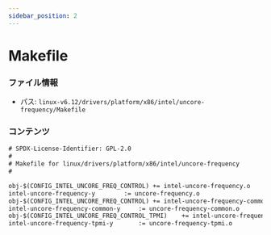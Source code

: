 ```yaml
---
sidebar_position: 2
---
```

# Makefile

### ファイル情報

- パス: `linux-v6.12/drivers/platform/x86/intel/uncore-frequency/Makefile`

### コンテンツ

```txt
# SPDX-License-Identifier: GPL-2.0
#
# Makefile for linux/drivers/platform/x86/intel/uncore-frequency
#

obj-$(CONFIG_INTEL_UNCORE_FREQ_CONTROL)	+= intel-uncore-frequency.o
intel-uncore-frequency-y		:= uncore-frequency.o
obj-$(CONFIG_INTEL_UNCORE_FREQ_CONTROL)	+= intel-uncore-frequency-common.o
intel-uncore-frequency-common-y		:= uncore-frequency-common.o
obj-$(CONFIG_INTEL_UNCORE_FREQ_CONTROL_TPMI)	+= intel-uncore-frequency-tpmi.o
intel-uncore-frequency-tpmi-y		:= uncore-frequency-tpmi.o

```
